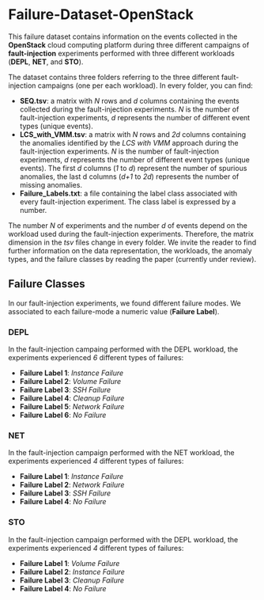 # Failure-Dataset-OpenStack

This failure dataset contains information on the events collected in the **OpenStack** cloud computing platform during three different campaigns of **fault-injection** experiments performed with three different workloads (**DEPL**, **NET**, and **STO**).

The dataset contains three folders referring to the three different fault-injection campaigns (one per each workload).
In every folder, you can find:
* **SEQ.tsv**: a matrix with *N* rows and *d* columns containing the events collected during the fault-injection experiments. *N* is the number of fault-injection experiments, *d* represents the number of different event types (unique events).
* **LCS_with_VMM.tsv**: a matrix with *N* rows and *2d* columns containing the anomalies identified by the *LCS with VMM* approach during the fault-injection experiments. *N* is the number of fault-injection experiments, *d* represents the number of different event types (unique events). The first *d* columns (*1* to *d*) represent the number of spurious anomalies, the last d columns (*d+1* to *2d*) represents the number of missing anomalies.
* **Failure_Labels.txt**: a file containing the label class associated with every fault-injection experiment. The class label is expressed by a number. 

The number *N* of experiments and the number *d* of events depend on the workload used during the fault-injection experiments. Therefore, the matrix dimension in the *tsv* files change in every folder. 
We invite the reader to find further information on the data representation, the workloads, the anomaly types, and the failure classes by reading the paper (currently under review).  


## Failure Classes
In our fault-injection experiments, we found different failure modes. We associated to each failure-mode a numeric value (**Failure Label**).

### DEPL
In the fault-injection campaing performed with the DEPL workload, the experiments experienced *6* different types of failures:

* **Failure Label 1**: *Instance Failure*
* **Failure Label 2**: *Volume Failure* 
* **Failure Label 3**: *SSH Failure* 
* **Failure Label 4**: *Cleanup Failure*
* **Failure Label 5**: *Network Failure* 
* **Failure Label 6**: *No Failure* 

### NET
In the fault-injection campaign performed with the NET workload, the experiments experienced *4* different types of failures:

* **Failure Label 1**: *Instance Failure*
* **Failure Label 2**: *Network Failure* 
* **Failure Label 3**: *SSH Failure* 
* **Failure Label 4**: *No Failure* 


### STO
In the fault-injection campaign performed with the DEPL workload, the experiments experienced *4* different types of failures:

* **Failure Label 1**: *Volume Failure* 
* **Failure Label 2**: *Instance Failure*
* **Failure Label 3**: *Cleanup Failure* 
* **Failure Label 4**: *No Failure* 
